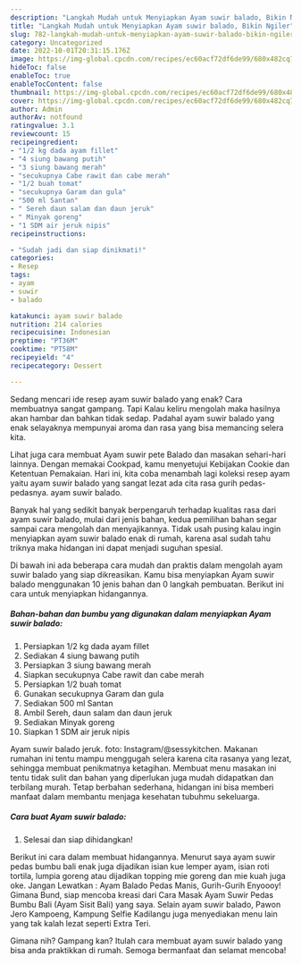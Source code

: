 ```yaml
---
description: "Langkah Mudah untuk Menyiapkan Ayam suwir balado, Bikin Ngiler"
title: "Langkah Mudah untuk Menyiapkan Ayam suwir balado, Bikin Ngiler"
slug: 782-langkah-mudah-untuk-menyiapkan-ayam-suwir-balado-bikin-ngiler
category: Uncategorized
date: 2022-10-01T20:31:15.176Z
image: https://img-global.cpcdn.com/recipes/ec60acf72df6de99/680x482cq70/ayam-suwir-balado-foto-resep-utama.jpg
hideToc: false
enableToc: true
enableTocContent: false
thumbnail: https://img-global.cpcdn.com/recipes/ec60acf72df6de99/680x482cq70/ayam-suwir-balado-foto-resep-utama.jpg
cover: https://img-global.cpcdn.com/recipes/ec60acf72df6de99/680x482cq70/ayam-suwir-balado-foto-resep-utama.jpg
author: Admin
authorAv: notfound
ratingvalue: 3.1
reviewcount: 15
recipeingredient:
- "1/2 kg dada ayam fillet"
- "4 siung bawang putih"
- "3 siung bawang merah"
- "secukupnya Cabe rawit dan cabe merah"
- "1/2 buah tomat"
- "secukupnya Garam dan gula"
- "500 ml Santan"
- " Sereh daun salam dan daun jeruk"
- " Minyak goreng"
- "1 SDM air jeruk nipis"
recipeinstructions:

- "Sudah jadi dan siap dinikmati!"
categories:
- Resep
tags:
- ayam
- suwir
- balado

katakunci: ayam suwir balado 
nutrition: 214 calories
recipecuisine: Indonesian
preptime: "PT36M"
cooktime: "PT58M"
recipeyield: "4"
recipecategory: Dessert

---
```



Sedang mencari ide resep ayam suwir balado yang enak? Cara membuatnya sangat gampang. Tapi Kalau keliru mengolah maka hasilnya akan hambar dan bahkan tidak sedap. Padahal ayam suwir balado yang enak selayaknya mempunyai aroma dan rasa yang bisa memancing selera kita.


Lihat juga cara membuat Ayam suwir pete Balado dan masakan sehari-hari lainnya. Dengan memakai Cookpad, kamu menyetujui Kebijakan Cookie dan Ketentuan Pemakaian. Hari ini, kita coba menambah lagi koleksi resep ayam yaitu ayam suwir balado yang sangat lezat ada cita rasa gurih pedas-pedasnya. ayam suwir balado.

Banyak hal yang sedikit banyak berpengaruh terhadap kualitas rasa dari ayam suwir balado, mulai dari jenis bahan, kedua pemilihan bahan segar sampai cara mengolah dan menyajikannya. Tidak usah pusing kalau ingin menyiapkan ayam suwir balado enak di rumah, karena asal sudah tahu triknya maka hidangan ini dapat menjadi suguhan spesial.


Di bawah ini ada beberapa cara mudah dan praktis dalam mengolah ayam suwir balado yang siap dikreasikan. Kamu bisa menyiapkan Ayam suwir balado menggunakan 10 jenis bahan dan 0 langkah pembuatan. Berikut ini cara untuk menyiapkan hidangannya.

<!--inarticleads1-->

##### Bahan-bahan dan bumbu yang digunakan dalam menyiapkan Ayam suwir balado:

1. Persiapkan 1/2 kg dada ayam fillet
1. Sediakan 4 siung bawang putih
1. Persiapkan 3 siung bawang merah
1. Siapkan secukupnya Cabe rawit dan cabe merah
1. Persiapkan 1/2 buah tomat
1. Gunakan secukupnya Garam dan gula
1. Sediakan 500 ml Santan
1. Ambil  Sereh, daun salam dan daun jeruk
1. Sediakan  Minyak goreng
1. Siapkan 1 SDM air jeruk nipis


Ayam suwir balado jeruk. foto: Instagram/@sessykitchen. Makanan rumahan ini tentu mampu menggugah selera karena cita rasanya yang lezat, sehingga membuat penikmatnya ketagihan. Membuat menu masakan ini tentu tidak sulit dan bahan yang diperlukan juga mudah didapatkan dan terbilang murah. Tetap berbahan sederhana, hidangan ini bisa memberi manfaat dalam membantu menjaga kesehatan tubuhmu sekeluarga. 

<!--inarticleads2-->

##### Cara buat Ayam suwir balado:


1. Selesai dan siap dihidangkan!

Berikut ini cara dalam membuat hidangannya. Menurut saya ayam suwir pedas bumbu bali enak juga dijadikan isian kue lemper ayam, isian roti tortila, lumpia goreng atau dijadikan topping mie goreng dan mie kuah juga oke. Jangan Lewatkan : Ayam Balado Pedas Manis, Gurih-Gurih Enyoooy! Gimana Bund, siap mencoba kreasi dari Cara Masak Ayam Suwir Pedas Bumbu Bali (Ayam Sisit Bali) yang saya. Selain ayam suwir balado, Pawon Jero Kampoeng, Kampung Selfie Kadilangu juga menyediakan menu lain yang tak kalah lezat seperti Extra Teri. 

Gimana nih? Gampang kan? Itulah cara membuat ayam suwir balado yang bisa anda praktikkan di rumah. Semoga bermanfaat dan selamat mencoba!
